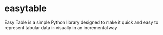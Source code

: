 # easytable
Easy Table is a simple Python library designed to make it quick and easy to represent tabular data in visually in an incremental way
